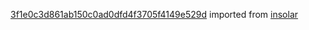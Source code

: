 [3f1e0c3d861ab150c0ad0dfd4f3705f4149e529d](https://github.com/insolar/insolar/commit/3f1e0c3d861ab150c0ad0dfd4f3705f4149e529d) imported from [insolar](https://github.com/insolar/insolar)
